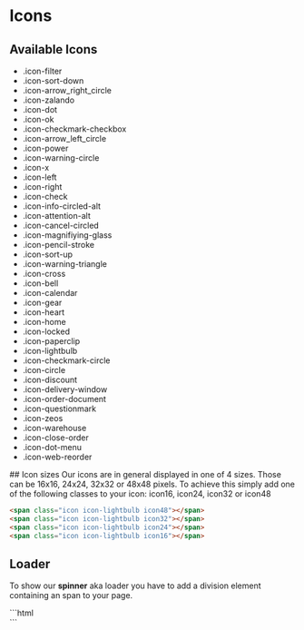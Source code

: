 # Icons

## Available Icons
<ul class="icon-list">
    <li><span class="icon icon-filter icon24"></span><span class="text">.icon-filter</span></li>
    <li><span class="icon icon-sort-down icon24"></span><span class="text">.icon-sort-down</span></li>
    <li><span class="icon icon-arrow_right_circle icon24"></span><span class="text">.icon-arrow_right_circle</span></li>
    <li><span class="icon icon-zalando icon24"></span><span class="text">.icon-zalando</span></li>
    <li><span class="icon icon-dot icon24"></span><span class="text">.icon-dot</span></li>
    <li><span class="icon icon-ok icon24"></span><span class="text">.icon-ok</span></li>
    <li><span class="icon icon-checkmark-checkbox icon24"></span><span class="text">.icon-checkmark-checkbox</span></li>
    <li><span class="icon icon-arrow_left_circle icon24"></span><span class="text">.icon-arrow_left_circle</span></li>
    <li><span class="icon icon-power icon24"></span><span class="text">.icon-power</span></li>
    <li><span class="icon icon-warning-circle icon24"></span><span class="text">.icon-warning-circle</span></li>
    <li><span class="icon icon-x icon24"></span><span class="text">.icon-x</span></li>
    <li><span class="icon icon-left icon24"></span><span class="text">.icon-left</span></li>
    <li><span class="icon icon-right icon24"></span><span class="text">.icon-right</span></li>
    <li><span class="icon icon-check icon24"></span><span class="text">.icon-check</span></li>
    <li><span class="icon icon-info-circled-alt icon24"></span><span class="text">.icon-info-circled-alt</span></li>
    <li><span class="icon icon-attention-alt icon24"></span><span class="text">.icon-attention-alt</span></li>
    <li><span class="icon icon-cancel-circled icon24"></span><span class="text">.icon-cancel-circled</span></li>
    <li><span class="icon icon-magnifiying-glass icon24"></span><span class="text">.icon-magnifiying-glass</span></li>
    <li><span class="icon icon-pencil-stroke icon24"></span><span class="text">.icon-pencil-stroke</span></li>
    <li><span class="icon icon-sort-up icon24"></span><span class="text">.icon-sort-up</span></li>
    <li><span class="icon icon-warning-triangle icon24"></span><span class="text">.icon-warning-triangle</span></li>
    <li><span class="icon icon-cross icon24"></span><span class="text">.icon-cross</span></li>
    <li><span class="icon icon-bell icon24"></span><span class="text">.icon-bell</span></li>
    <li><span class="icon icon-calendar icon24"></span><span class="text">.icon-calendar</span></li>
    <li><span class="icon icon-gear icon24"></span><span class="text">.icon-gear</span></li>
    <li><span class="icon icon-heart icon24"></span><span class="text">.icon-heart</span></li>
    <li><span class="icon icon-home icon24"></span><span class="text">.icon-home</span></li>
    <li><span class="icon icon-locked icon24"></span><span class="text">.icon-locked</span></li>
    <li><span class="icon icon-paperclip icon24"></span><span class="text">.icon-paperclip</span></li>
    <li><span class="icon icon-lightbulb icon24"></span><span class="text">.icon-lightbulb</span></li>
    <li><span class="icon icon-checkmark-circle icon24"></span><span class="text">.icon-checkmark-circle</span></li>
    <li><span class="icon icon-circle icon24"></span><span class="text">.icon-circle</span></li>
    <li><span class="icon icon-discount icon24"></span><span class="text">.icon-discount</span></li>
    <li><span class="icon icon-delivery-window icon24"></span><span class="text">.icon-delivery-window</span></li>
    <li><span class="icon icon-order-document icon24"></span><span class="text">.icon-order-document</span></li>
    <li><span class="icon icon-questionmark icon24"></span><span class="text">.icon-questionmark</span></li>
    <li><span class="icon icon-zeos icon24"></span><span class="text">.icon-zeos</span></li>
    <li><span class="icon icon-warehouse icon24"></span><span class="text">.icon-warehouse</span></li>
    <li><span class="icon icon-close-order icon24"></span><span class="text">.icon-close-order</span></li>
    <li><span class="icon icon-dot-menu icon24"></span><span class="text">.icon-dot-menu</span></li>
    <li><span class="icon icon-web-reorder icon24"></span><span class="text">.icon-web-reorder</span></li>
</ul>
## Icon sizes
Our icons are in general displayed in one of 4 sizes. Those can be 16x16, 24x24, 32x32 or 48x48 pixels.
To achieve this simply add one of the following classes to your icon: icon16, icon24, icon32 or icon48

<span class="icon icon-lightbulb icon48"></span>
<span class="icon icon-lightbulb icon32"></span>
<span class="icon icon-lightbulb icon24"></span>
<span class="icon icon-lightbulb icon16"></span>
```html
<span class="icon icon-lightbulb icon48"></span>
<span class="icon icon-lightbulb icon32"></span>
<span class="icon icon-lightbulb icon24"></span>
<span class="icon icon-lightbulb icon16"></span>
```

## Loader
To show our **spinner** aka loader you have to add a division element containing an span to your page.

<div class="icon icon-zalando mod-spinner"><span></span></div>
```html
<div class="icon icon-zalando mod-spinner"><span></span></div>
```
